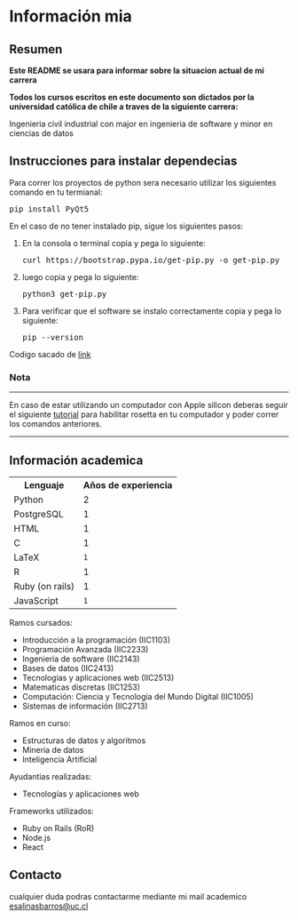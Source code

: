 # Información mia

## Resumen

<strong>Este README se usara para informar sobre la situacion actual de mi carrera

Todos los cursos escritos en este documento son dictados por la universidad católica de chile a traves de la siguiente carrera:</strong>

Ingenieria civil industrial con major en ingenieria de software y minor en ciencias de datos

## Instrucciones para instalar dependecias

Para correr los proyectos de python sera necesario utilizar los siguientes comando en tu termianal:

<pre>
pip install PyQt5
</pre>

En el caso de no tener instalado pip, sigue los siguientes pasos:

1. En la consola o terminal copia y pega lo siguiente:
   <pre>
   curl https://bootstrap.pypa.io/get-pip.py -o get-pip.py
   </pre>
2. luego copia y pega lo siguiente:
   <pre>
   python3 get-pip.py
   </pre>
3. Para verificar que el software se instalo correctamente copia y pega lo siguiente:
   <pre>
   pip --version
   </pre>

Codigo sacado de [link](https://www.solvetic.com/tutoriales/article/9492-como-instalar-pip-en-mac/)

### Nota
----------------------------------------------------------------------------------------------------------------------------------------------------------------------------------------

En caso de estar utilizando un computador con Apple silicon deberas seguir el siguiente [tutorial](https://support.apple.com/es-cl/HT211861) para habilitar rosetta en tu computador
y poder correr los comandos anteriores.

----------------------------------------------------------------------------------------------------------------------------------------------------------------------------------------

## Información academica

<table>
    <tr>
        <th>Lenguaje</th>
        <th>Años de experiencia</th>
    </tr>
    <tr>
        <td>Python</td>
        <td>2</td>
    </tr>
    <tr>
        <td>PostgreSQL</td>
        <td>1</td>
    </tr>
    <tr>
        <td>HTML</td>
        <td>1</td>
    </tr>
    <tr>
         <td>C</td>
         <td>1</td>
    </tr>
    <tr>
         <td>LaTeX</td>
         <td><code>1</td>
    </tr>
    <tr>
         <td>R</td>
         <td>1</td>
    </tr>
    <tr>
         <td>Ruby (on rails)</td>
         <td>1</td>
    </tr>
    <tr>
         <td>JavaScript</td>
         <td><code>1</td>
    </tr>
</table>


Ramos cursados:

- Introducción a la programación (IIC1103)
- Programación Avanzada (IIC2233)
- Ingenieria de software (IIC2143)
- Bases de datos (IIC2413)
- Tecnologias y aplicaciones web (IIC2513)
- Matematicas discretas (IIC1253)
- Computación: Ciencia y Tecnología del Mundo Digital (IIC1005)
- Sistemas de información (IIC2713)

Ramos en curso:

- Estructuras de datos y algoritmos
- Mineria de datos
- Inteligencia Artificial

Ayudantias realizadas:

- Tecnologías y aplicaciones web

Frameworks utilizados:

- Ruby on Rails (RoR)
- Node.js
- React

## Contacto

cualquier duda podras contactarme mediante mi mail academico esalinasbarros@uc.cl
